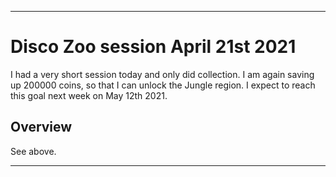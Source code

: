 
***

# Disco Zoo session April 21st 2021

I had a very short session today and only did collection. I am again saving up 200000 coins, so that I can unlock the Jungle region. I expect to reach this goal next week on May 12th 2021.

## Overview

See above.

***


